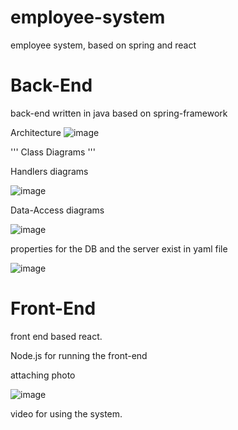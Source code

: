 # employee-system
employee system, based on spring and react


# Back-End

back-end written in java based on spring-framework

Architecture
![image](https://user-images.githubusercontent.com/59146036/216478417-b1884ad0-d6e4-4bd9-9dc4-7eb2c7859bcb.png)

'''
Class Diagrams
'''

Handlers diagrams

![image](https://user-images.githubusercontent.com/59146036/216476386-ae87a0c9-3cbc-4d54-a0f4-020d2a8b6c31.png)



Data-Access diagrams

![image](https://user-images.githubusercontent.com/59146036/216478727-f844b1a4-6120-415b-bce3-984f472c61e7.png)

properties for the DB and the server exist in yaml file


![image](https://user-images.githubusercontent.com/59146036/216476639-09c51290-fe55-4e39-9c1c-e1073ea7a11e.png)



# Front-End

front end based react.

Node.js for running the front-end



attaching photo

![image](https://user-images.githubusercontent.com/59146036/216477717-b9c1f706-55bd-4b1d-a508-89b681590c50.png)


video for using the system.



